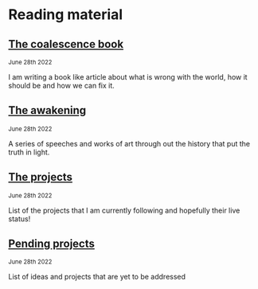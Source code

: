 # Reading material

## [The coalescence book](/coalescence)
<sub>June 28th 2022</sub>

I am writing a book like article about what is wrong with the world, how it should be and how we can fix it.

## [The awakening](/awakening)
<sub>June 28th 2022</sub>

A series of speeches and works of art through out the history that put the truth in light.

## [The projects](/projects)
<sub>June 28th 2022</sub>

List of the projects that I am currently following and hopefully their live status!

## [Pending projects](/pending)
<sub>June 28th 2022</sub>

List of ideas and projects that are yet to be addressed